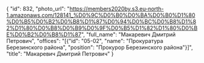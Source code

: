 {
    "id": 832,
    "photo_url": "https://members2020by.s3.eu-north-1.amazonaws.com/128141_%D0%9C%D0%B0%D0%BA%D0%B0%D1%80%D0%B5%D0%B2%D0%B8%D1%87%D0%94%D0%BC%D0%B8%D1%82%D1%80%D0%B8%D0%B9%D0%9F%D0%B5%D1%82%D1%80%D0%BE%D0%B2%D0%B8%D1%87",
    "full_name": "Макаревич Дмитрий Петрович",
    "offices": "[{\"id\": \"05-02\", \"name\": \"Прокуратура Березинского района\", \"position\": \"Прокурор Березинского района\"}]",
    "title": "Макаревич Дмитрий Петрович"
}